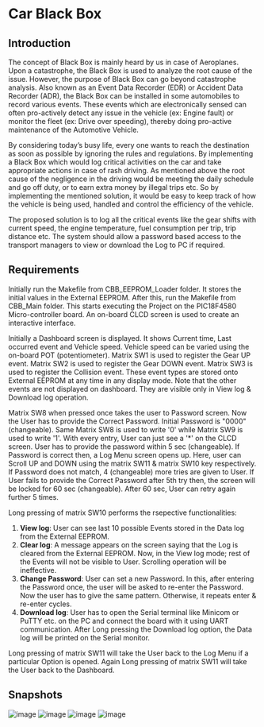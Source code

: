 # Car Black Box

## Introduction
The concept of Black Box is mainly heard by us in case of Aeroplanes. Upon a catastrophe, the Black Box is used to analyze the root cause of the issue. However, the purpose of Black Box can go beyond catastrophe analysis. Also known as an Event Data Recorder (EDR) or Accident Data Recorder (ADR), the Black Box can be installed in some automobiles to record various events. These events which are electronically sensed can often pro-actively detect any issue in the vehicle (ex: Engine fault) or monitor the fleet (ex: Drive over speeding), thereby doing pro-active maintenance of the Automotive Vehicle. 

By considering today’s busy life, every one wants to reach the destination as soon as possible by ignoring the rules and regulations. By implementing a Black Box which would log critical activities on the car and take appropriate actions in case of rash driving. As mentioned above the root cause of the negligence in the driving would be meeting the daily schedule and go off duty, or to earn extra money by illegal trips etc. So by implementing the mentioned solution, it would be easy to keep track of how the vehicle is being used, handled and control the efficiency of the vehicle.

The proposed solution is to log all the critical events like the gear shifts with current speed, the engine temperature, fuel consumption per trip, trip distance etc. The system should allow a password based access to the transport managers to view or download the Log to PC if required.

## Requirements
Initially run the Makefile from CBB_EEPROM_Loader folder. It stores the initial values in the External EEPROM. After this, run the Makefile from CBB_Main folder. This starts executing the Project on the PIC18F4580 Micro-controller board. An on-board CLCD screen is used to create an interactive interface.

Initially a Dashboard screen is displayed. It shows Current time, Last occurred event and Vehicle speed. Vehicle speed can be varied using the on-board POT (potentiometer). Matrix SW1 is used to register the Gear UP event. Matrix SW2 is used to register the Gear DOWN event. Matrix SW3 is used to register the Collision event. These event types are stored onto External EEPROM at any time in any display mode. Note that the other events are not displayed on dashboard. They are visible only in View log & Download log operation.

Matrix SW8 when pressed once takes the user to Password screen. Now the User has to provide the Correct Password. Initial Password is "0000" (changeable). Same Matrix SW8 is used to write '0' while Matrix SW9 is used to write '1'. With every entry, User can just see a '*' on the CLCD screen. User has to provide the password within 5 sec (changeable). If Password is correct then, a Log Menu screen opens up. Here, user can Scroll UP and DOWN using the matrix SW11 & matrix SW10 key respectively. If Password does not match, 4 (changeable) more tries are given to User. If User fails to provide the Correct Password after 5th try then, the screen will be locked for 60 sec (changeable). After 60 sec, User can retry again further 5 times.

Long pressing of matrix SW10 performs the rsepective functionalities:
1. **View log**: User can see last 10 possible Events stored in the Data log from the External EEPROM.
2. **Clear log**: A message appears on the screen saying that the Log is cleared from the External EEPROM. Now, in the View log mode; rest of the Events will not be visible to User. Scrolling operation will be ineffective.
3. **Change Password**: User can set a new Password. In this, after entering the Password once, the user will be asked to re-enter the Password. Now the user has to give the same pattern. Otherwise, it repeats enter & re-enter cycles.
4. **Download log**: User has to open the Serial terminal like Minicom or PuTTY etc. on the PC and connect the board with it using UART communication. After Long pressing the Download log option, the Data log will be printed on the Serial monitor.

Long pressing of matrix SW11 will take the User back to the Log Menu if a particular Option is opened. Again Long pressing of matrix SW11 will take the User back to the Dashboard.

## Snapshots
![image](https://user-images.githubusercontent.com/108017134/208310112-ac80d210-32d3-4d91-93fd-ff5bbd3feda2.png)
![image](https://user-images.githubusercontent.com/108017134/208310139-2d58fe8f-fa34-48ee-86ca-525193224560.png)
![image](https://user-images.githubusercontent.com/108017134/208310143-7bfeede7-144e-47de-ad84-e6bad2f41f05.png)
![image](https://user-images.githubusercontent.com/108017134/208310148-6dec32e6-23fd-45e5-8b2b-7a15c07584c8.png)
